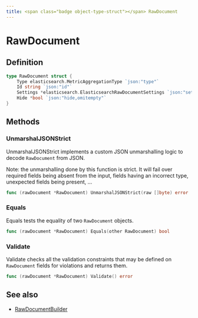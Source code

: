 ```yaml
---
title: <span class="badge object-type-struct"></span> RawDocument
---
```

# <span class="badge object-type-struct"></span> RawDocument

## Definition

```go
type RawDocument struct {
    Type elasticsearch.MetricAggregationType `json:"type"`
    Id string `json:"id"`
    Settings *elasticsearch.ElasticsearchRawDocumentSettings `json:"settings,omitempty"`
    Hide *bool `json:"hide,omitempty"`
}
```
## Methods

### <span class="badge object-method"></span> UnmarshalJSONStrict

UnmarshalJSONStrict implements a custom JSON unmarshalling logic to decode `RawDocument` from JSON.

Note: the unmarshalling done by this function is strict. It will fail over required fields being absent from the input, fields having an incorrect type, unexpected fields being present, …

```go
func (rawDocument *RawDocument) UnmarshalJSONStrict(raw []byte) error
```

### <span class="badge object-method"></span> Equals

Equals tests the equality of two `RawDocument` objects.

```go
func (rawDocument *RawDocument) Equals(other RawDocument) bool
```

### <span class="badge object-method"></span> Validate

Validate checks all the validation constraints that may be defined on `RawDocument` fields for violations and returns them.

```go
func (rawDocument *RawDocument) Validate() error
```

## See also

 * <span class="badge builder"></span> [RawDocumentBuilder](./builder-RawDocumentBuilder.md)
